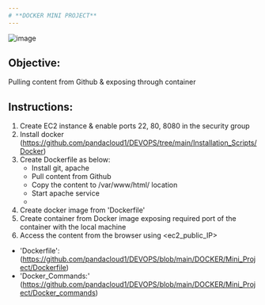 ```yaml
---
# **DOCKER MINI PROJECT**
---
```


![image](https://github.com/pandacloud1/DEVOPS/assets/134182273/e7a14622-fc73-4036-b64c-e41f0f175b07)

## Objective:
Pulling content from Github & exposing through container

## Instructions:
1. Create EC2 instance & enable ports 22, 80, 8080 in the security group
2. Install docker
(https://github.com/pandacloud1/DEVOPS/tree/main/Installation_Scripts/Docker)
3. Create Dockerfile as below: 
   * Install git, apache
   * Pull content from Github
   * Copy the content to /var/www/html/ location
   * Start apache service
   * 
4. Create docker image from 'Dockerfile'
5. Create container from Docker image exposing required port of the container with the local machine
6. Access the content from the browser using <ec2_public_IP>

- 'Dockerfile': (https://github.com/pandacloud1/DEVOPS/blob/main/DOCKER/Mini_Project/Dockerfile)
- 'Docker_Commands:' (https://github.com/pandacloud1/DEVOPS/blob/main/DOCKER/Mini_Project/Docker_commands)

